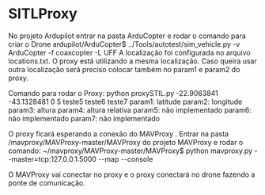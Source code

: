 # SITLProxy
No projeto Ardupilot entrar na pasta ArduCopter e rodar o comando para criar o Drone
ardupilot/ArduCopter$ ../Tools/autotest/sim_vehicle.py -v ArduCopter -f coaxcopter -L UFF
A localização foi configurada no arquivo locations.txt. O proxy está utilizando a mesma localização.
Caso queira usar outra localização será preciso colocar também no param1 e param2 do proxy.

Comando para rodar o Proxy:
python proxySTIL.py -22.9063841 -43.1328481 0 5 teste5 teste6 teste7
param1: latitude
param2: longitude
param3: altura
param4: altura relativa
param5: não implementado
param6: não implementado
param7: não implementado

O proxy ficará esperando a conexão do MAVProxy .
Entrar na pasta /mavproxy/MAVProxy-master/MAVProxy do projeto MAVProxy e rodar o comando:
~/mavproxy/MAVProxy-master/MAVProxy$ python mavproxy.py --master=tcp:127.0.0.1:5000  --map --console

O MAVProxy vai conectar no proxy e o proxy conectará no drone fazendo a ponte de comunicação.
